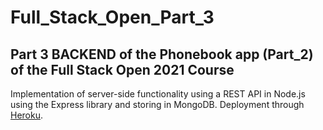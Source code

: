 # Full_Stack_Open_Part_3
## Part 3 BACKEND of the Phonebook app (Part_2) of the Full Stack Open 2021 Course

Implementation of server-side functionality using a REST API in Node.js using the Express library
and storing in MongoDB. Deployment through [Heroku](https://protected-everglades-91112.herokuapp.com/).
